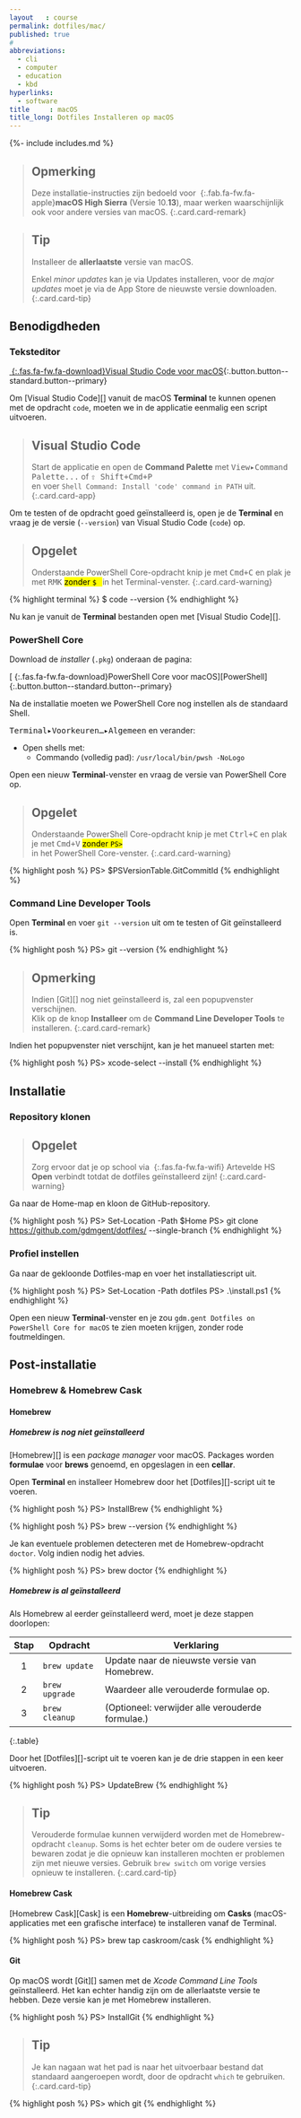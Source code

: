 ```yaml
---
layout   : course
permalink: dotfiles/mac/
published: true
#
abbreviations:
  - cli
  - computer
  - education
  - kbd
hyperlinks:
  - software
title     : macOS
title_long: Dotfiles Installeren op macOS
---
```

{%- include includes.md %}

> Opmerking
> ---
> Deze installatie-instructies zijn bedoeld voor *&nbsp;*{:.fab.fa-fw.fa-apple}**macOS High Sierra** (Versie 10.**13**), maar werken waarschijnlijk ook voor andere versies van macOS.
{:.card.card-remark}

> Tip
> ---
> Installeer de **allerlaatste** versie van macOS.
>
> Enkel *minor updates* kan je via Updates installeren, voor de *major updates* moet je via de App Store de nieuwste versie downloaden.
{:.card.card-tip}

Benodigdheden
-------------

### Teksteditor

[*&nbsp;*{:.fas.fa-fw.fa-download}Visual Studio Code voor macOS](https://code.visualstudio.com/download){:.button.button--standard.button--primary}

Om [Visual Studio Code][] vanuit de macOS **Terminal** te kunnen openen met de opdracht `code`, moeten we in de applicatie eenmalig een script uitvoeren.

> Visual Studio Code
> ---
> Start de applicatie en open de **Command Palette** met <kbd class="menu"><kbd>View</kbd>&#9656;<kbd>Command Palette...</kbd></kbd> of <kbd class="keyboard"><kbd>&#8679; Shift</kbd>+<kbd>Cmd</kbd>+<kbd>P</kbd></kbd>  
> en voer `Shell Command: Install 'code' command in PATH` uit.
{:.card.card-app}

Om te testen of de opdracht goed geïnstalleerd is, open je de **Terminal** en vraag je de versie (`--version`) van Visual Studio Code (`code`) op.

> Opgelet
> ---
> Onderstaande PowerShell Core-opdracht knip je met <kbd class="keyboard"><kbd>Cmd</kbd>+<kbd>C</kbd></kbd> en plak je met <kbd>RMK</kbd> <mark class="marker--underline marker--yellow">zonder <code>$ </code> </mark> in het Terminal-venster.
{:.card.card-warning}

{% highlight terminal %}
$ code --version
{% endhighlight %}

Nu kan je vanuit de **Terminal** bestanden open met [Visual Studio Code][].

### PowerShell Core

Download de *installer* (`.pkg`) onderaan de pagina:

[*&nbsp;*{:.fas.fa-fw.fa-download}PowerShell Core voor macOS][PowerShell]{:.button.button--standard.button--primary}

Na de installatie moeten we PowerShell Core nog instellen als de standaard Shell.

<kbd class="menu"><kbd>Terminal</kbd>&#9656;<kbd>Voorkeuren&hellip;</kbd>&#9656;<kbd>Algemeen</kbd></kbd> en verander:

 - Open shells met:
   - Commando (volledig pad): `/usr/local/bin/pwsh -NoLogo`

Open een nieuw **Terminal**-venster en vraag de versie van PowerShell Core op.

> Opgelet
> ---
> Onderstaande PowerShell Core-opdracht knip je met <kbd class="keyboard"><kbd>Ctrl</kbd>+<kbd>C</kbd></kbd> en plak je met <kbd class="keyboard"><kbd>Cmd</kbd>+<kbd>V</kbd></kbd> <mark class="marker--underline marker--yellow">zonder <code>PS&gt; </code> </mark> in het PowerShell Core-venster.
{:.card.card-warning}

{% highlight posh %}
PS> $PSVersionTable.GitCommitId
{% endhighlight %}

### Command Line Developer Tools

Open **Terminal** en voer `git --version` uit om te testen of Git geïnstalleerd is.

{% highlight posh %}
PS> git --version
{% endhighlight %}

> Opmerking
> ---
> Indien [Git][] nog niet geïnstalleerd is, zal een popupvenster verschijnen.  
> Klik op de knop **Installeer** om de **Command Line Developer Tools** te installeren.
{:.card.card-remark}

Indien het popupvenster niet verschijnt, kan je het manueel starten met:

{% highlight posh %}
PS> xcode-select --install
{% endhighlight %}

Installatie
-----------

### Repository klonen

> Opgelet
> ---
> Zorg ervoor dat je op school via *&nbsp;*{:.fas.fa-fw.fa-wifi} Artevelde HS **Open** verbindt totdat de dotfiles geïnstalleerd zijn!
{:.card.card-warning}

Ga naar de Home-map en kloon de GitHub-repository.

{% highlight posh %}
PS> Set-Location -Path $Home
PS> git clone https://github.com/gdmgent/dotfiles/ --single-branch
{% endhighlight %}


### Profiel instellen

Ga naar de gekloonde Dotfiles-map en voer het installatiescript uit.

{% highlight posh %}
PS> Set-Location -Path dotfiles
PS> .\install.ps1
{% endhighlight %}

Open een nieuw **Terminal**-venster en je zou `gdm.gent Dotfiles on PowerShell Core for macOS` te zien moeten krijgen, zonder rode foutmeldingen.


Post-installatie
----------------

### Homebrew & Homebrew Cask

#### Homebrew

##### Homebrew is nog niet geïnstalleerd

[Homebrew][] is een *package manager* voor macOS. Packages worden **formulae** voor **brews** genoemd, en opgeslagen in een **cellar**.

Open **Terminal** en installeer Homebrew door het [Dotfiles][]-script uit te voeren.

{% highlight posh %}
PS> InstallBrew
{% endhighlight %}

{% highlight posh %}
PS> brew --version
{% endhighlight %}

Je kan eventuele problemen detecteren met de Homebrew-opdracht `doctor`. Volg indien nodig het advies.

{% highlight posh %}
PS> brew doctor
{% endhighlight %}

##### Homebrew is al geïnstalleerd

Als Homebrew al eerder geïnstalleerd werd, moet je deze stappen doorlopen:

| Stap | Opdracht       | Verklaring                                       |
|:----:|----------------|--------------------------------------------------|
|   1  | `brew update`  | Update naar de nieuwste versie van Homebrew.     |
|   2  | `brew upgrade` | Waardeer alle verouderde formulae op.            |
|   3  | `brew cleanup` | (Optioneel: verwijder alle verouderde formulae.) |
{:.table}

Door het [Dotfiles][]-script uit te voeren kan je de drie stappen in een keer uitvoeren.

{% highlight posh %}
PS> UpdateBrew
{% endhighlight %}

> Tip
> ---
> Verouderde formulae kunnen verwijderd worden met de Homebrew-opdracht `cleanup`. Soms is het echter beter om de oudere versies te bewaren zodat je die opnieuw kan installeren mochten er problemen zijn met nieuwe versies. Gebruik `brew switch` om vorige versies opnieuw te installeren.
{:.card.card-tip}

#### Homebrew Cask

[Homebrew Cask][Cask] is een **Homebrew**-uitbreiding om **Casks** (macOS-applicaties met een grafische interface) te installeren vanaf de Terminal.

{% highlight posh %}
PS> brew tap caskroom/cask
{% endhighlight %}

#### Git

Op macOS wordt [Git][] samen met de *Xcode Command Line Tools* geïnstalleerd. Het kan echter handig zijn om de allerlaatste versie te hebben. Deze versie kan je met Homebrew installeren.

{% highlight posh %}
PS> InstallGit
{% endhighlight %}

> Tip
> ---
> Je kan nagaan wat het pad is naar het uitvoerbaar bestand dat standaard aangeroepen wordt, door de opdracht `which` te gebruiken.
{:.card.card-tip}

{% highlight posh %}
PS> which git
{% endhighlight %}